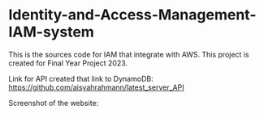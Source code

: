 # Identity-and-Access-Management-IAM-system
This is the sources code for IAM that integrate with AWS. This project is created for Final Year Project 2023.

Link for API created that link to DynamoDB: https://github.com/aisyahrahmann/latest_server_API

Screenshot of the website:

